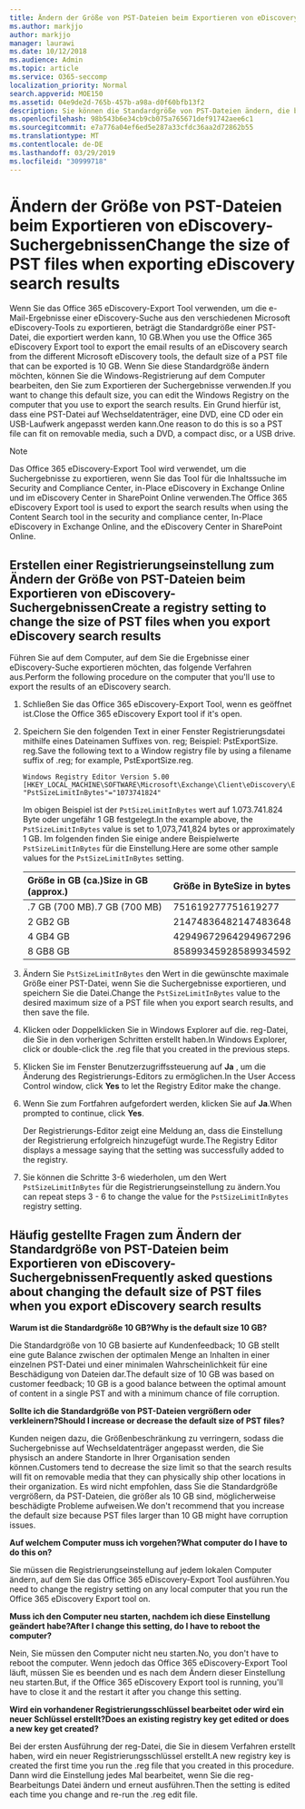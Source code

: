 ```yaml
---
title: Ändern der Größe von PST-Dateien beim Exportieren von eDiscovery-Suchergebnissen
ms.author: markjjo
author: markjjo
manager: laurawi
ms.date: 10/12/2018
ms.audience: Admin
ms.topic: article
ms.service: O365-seccomp
localization_priority: Normal
search.appverid: MOE150
ms.assetid: 04e9de2d-765b-457b-a98a-d0f60bfb13f2
description: Sie können die Standardgröße von PST-Dateien ändern, die beim Exportieren von eDiscovery-Suchergebnissen auf Ihren Computer heruntergeladen werden.
ms.openlocfilehash: 98b543b6e34cb9cb075a765671def91742aee6c1
ms.sourcegitcommit: e7a776a04ef6ed5e287a33cfdc36aa2d72862b55
ms.translationtype: MT
ms.contentlocale: de-DE
ms.lasthandoff: 03/29/2019
ms.locfileid: "30999718"
---
```

# <a name="change-the-size-of-pst-files-when-exporting-ediscovery-search-results"></a><span data-ttu-id="12eb9-103">Ändern der Größe von PST-Dateien beim Exportieren von eDiscovery-Suchergebnissen</span><span class="sxs-lookup"><span data-stu-id="12eb9-103">Change the size of PST files when exporting eDiscovery search results</span></span>

<span data-ttu-id="12eb9-104">Wenn Sie das Office 365 eDiscovery-Export Tool verwenden, um die e-Mail-Ergebnisse einer eDiscovery-Suche aus den verschiedenen Microsoft eDiscovery-Tools zu exportieren, beträgt die Standardgröße einer PST-Datei, die exportiert werden kann, 10 GB.</span><span class="sxs-lookup"><span data-stu-id="12eb9-104">When you use the Office 365 eDiscovery Export tool to export the email results of an eDiscovery search from the different Microsoft eDiscovery tools, the default size of a PST file that can be exported is 10 GB.</span></span> <span data-ttu-id="12eb9-105">Wenn Sie diese Standardgröße ändern möchten, können Sie die Windows-Registrierung auf dem Computer bearbeiten, den Sie zum Exportieren der Suchergebnisse verwenden.</span><span class="sxs-lookup"><span data-stu-id="12eb9-105">If you want to change this default size, you can edit the Windows Registry on the computer that you use to export the search results.</span></span> <span data-ttu-id="12eb9-106">Ein Grund hierfür ist, dass eine PST-Datei auf Wechseldatenträger, eine DVD, eine CD oder ein USB-Laufwerk angepasst werden kann.</span><span class="sxs-lookup"><span data-stu-id="12eb9-106">One reason to do this is so a PST file can fit on removable media, such a DVD, a compact disc, or a USB drive.</span></span> 
  
> [!NOTE]
>  <span data-ttu-id="12eb9-107">Das Office 365 eDiscovery-Export Tool wird verwendet, um die Suchergebnisse zu exportieren, wenn Sie das Tool für die Inhaltssuche im Security and Compliance Center, in-Place eDiscovery in Exchange Online und im eDiscovery Center in SharePoint Online verwenden.</span><span class="sxs-lookup"><span data-stu-id="12eb9-107">The Office 365 eDiscovery Export tool is used to export the search results when using the Content Search tool in the security and compliance center, In-Place eDiscovery in Exchange Online, and the eDiscovery Center in SharePoint Online.</span></span>
  
## <a name="create-a-registry-setting-to-change-the-size-of-pst-files-when-you-export-ediscovery-search-results"></a><span data-ttu-id="12eb9-108">Erstellen einer Registrierungseinstellung zum Ändern der Größe von PST-Dateien beim Exportieren von eDiscovery-Suchergebnissen</span><span class="sxs-lookup"><span data-stu-id="12eb9-108">Create a registry setting to change the size of PST files when you export eDiscovery search results</span></span>

<span data-ttu-id="12eb9-109">Führen Sie auf dem Computer, auf dem Sie die Ergebnisse einer eDiscovery-Suche exportieren möchten, das folgende Verfahren aus.</span><span class="sxs-lookup"><span data-stu-id="12eb9-109">Perform the following procedure on the computer that you'll use to export the results of an eDiscovery search.</span></span>
  
1. <span data-ttu-id="12eb9-110">Schließen Sie das Office 365 eDiscovery-Export Tool, wenn es geöffnet ist.</span><span class="sxs-lookup"><span data-stu-id="12eb9-110">Close the Office 365 eDiscovery Export tool if it's open.</span></span> 
    
2. <span data-ttu-id="12eb9-111">Speichern Sie den folgenden Text in einer Fenster Registrierungsdatei mithilfe eines Dateinamen Suffixes von. reg; Beispiel: PstExportSize. reg.</span><span class="sxs-lookup"><span data-stu-id="12eb9-111">Save the following text to a Window registry file by using a filename suffix of .reg; for example, PstExportSize.reg.</span></span> 
    
    ```
    Windows Registry Editor Version 5.00
    [HKEY_LOCAL_MACHINE\SOFTWARE\Microsoft\Exchange\Client\eDiscovery\ExportTool]
    "PstSizeLimitInBytes"="1073741824"
    ```

    <span data-ttu-id="12eb9-112">Im obigen Beispiel ist der `PstSizeLimitInBytes` wert auf 1.073.741.824 Byte oder ungefähr 1 GB festgelegt.</span><span class="sxs-lookup"><span data-stu-id="12eb9-112">In the example above, the  `PstSizeLimitInBytes` value is set to 1,073,741,824 bytes or approximately 1 GB.</span></span> <span data-ttu-id="12eb9-113">Im folgenden finden Sie einige andere Beispielwerte `PstSizeLimitInBytes` für die Einstellung.</span><span class="sxs-lookup"><span data-stu-id="12eb9-113">Here are some other sample values for the  `PstSizeLimitInBytes` setting.</span></span> 
    
    |<span data-ttu-id="12eb9-114">**Größe in GB (ca.)**</span><span class="sxs-lookup"><span data-stu-id="12eb9-114">**Size in GB (approx.)**</span></span>|<span data-ttu-id="12eb9-115">**Größe in Byte**</span><span class="sxs-lookup"><span data-stu-id="12eb9-115">**Size in bytes**</span></span>|
    |:-----|:-----|
    |<span data-ttu-id="12eb9-116">.7 GB (700 MB)</span><span class="sxs-lookup"><span data-stu-id="12eb9-116">.7 GB (700 MB)</span></span>  <br/> |<span data-ttu-id="12eb9-117">751619277</span><span class="sxs-lookup"><span data-stu-id="12eb9-117">751619277</span></span>  <br/> |
    |<span data-ttu-id="12eb9-118">2 GB</span><span class="sxs-lookup"><span data-stu-id="12eb9-118">2 GB</span></span>  <br/> |<span data-ttu-id="12eb9-119">2147483648</span><span class="sxs-lookup"><span data-stu-id="12eb9-119">2147483648</span></span>  <br/> |
    |<span data-ttu-id="12eb9-120">4 GB</span><span class="sxs-lookup"><span data-stu-id="12eb9-120">4 GB</span></span>  <br/> |<span data-ttu-id="12eb9-121">4294967296</span><span class="sxs-lookup"><span data-stu-id="12eb9-121">4294967296</span></span>  <br/> |
    |<span data-ttu-id="12eb9-122">8 GB</span><span class="sxs-lookup"><span data-stu-id="12eb9-122">8 GB</span></span>  <br/> |<span data-ttu-id="12eb9-123">8589934592</span><span class="sxs-lookup"><span data-stu-id="12eb9-123">8589934592</span></span>  <br/> |
   
3. <span data-ttu-id="12eb9-124">Ändern Sie `PstSizeLimitInBytes` den Wert in die gewünschte maximale Größe einer PST-Datei, wenn Sie die Suchergebnisse exportieren, und speichern Sie die Datei.</span><span class="sxs-lookup"><span data-stu-id="12eb9-124">Change the `PstSizeLimitInBytes` value to the desired maximum size of a PST file when you export search results, and then save the file.</span></span> 
    
4. <span data-ttu-id="12eb9-125">Klicken oder Doppelklicken Sie in Windows Explorer auf die. reg-Datei, die Sie in den vorherigen Schritten erstellt haben.</span><span class="sxs-lookup"><span data-stu-id="12eb9-125">In Windows Explorer, click or double-click the .reg file that you created in the previous steps.</span></span>
    
5. <span data-ttu-id="12eb9-126">Klicken Sie im Fenster Benutzerzugriffssteuerung auf **Ja** , um die Änderung des Registrierungs-Editors zu ermöglichen.</span><span class="sxs-lookup"><span data-stu-id="12eb9-126">In the User Access Control window, click **Yes** to let the Registry Editor make the change.</span></span> 
    
6. <span data-ttu-id="12eb9-127">Wenn Sie zum Fortfahren aufgefordert werden, klicken Sie auf **Ja**.</span><span class="sxs-lookup"><span data-stu-id="12eb9-127">When prompted to continue, click **Yes**.</span></span>
    
    <span data-ttu-id="12eb9-128">Der Registrierungs-Editor zeigt eine Meldung an, dass die Einstellung der Registrierung erfolgreich hinzugefügt wurde.</span><span class="sxs-lookup"><span data-stu-id="12eb9-128">The Registry Editor displays a message saying that the setting was successfully added to the registry.</span></span>
    
7. <span data-ttu-id="12eb9-129">Sie können die Schritte 3-6 wiederholen, um den Wert `PstSizeLimitInBytes` für die Registrierungseinstellung zu ändern.</span><span class="sxs-lookup"><span data-stu-id="12eb9-129">You can repeat steps 3 - 6 to change the value for the  `PstSizeLimitInBytes` registry setting.</span></span> 
  
## <a name="frequently-asked-questions-about-changing-the-default-size-of-pst-files-when-you-export-ediscovery-search-results"></a><span data-ttu-id="12eb9-130">Häufig gestellte Fragen zum Ändern der Standardgröße von PST-Dateien beim Exportieren von eDiscovery-Suchergebnissen</span><span class="sxs-lookup"><span data-stu-id="12eb9-130">Frequently asked questions about changing the default size of PST files when you export eDiscovery search results</span></span>

 <span data-ttu-id="12eb9-131">**Warum ist die Standardgröße 10 GB?**</span><span class="sxs-lookup"><span data-stu-id="12eb9-131">**Why is the default size 10 GB?**</span></span>
  
<span data-ttu-id="12eb9-132">Die Standardgröße von 10 GB basierte auf Kundenfeedback; 10 GB stellt eine gute Balance zwischen der optimalen Menge an Inhalten in einer einzelnen PST-Datei und einer minimalen Wahrscheinlichkeit für eine Beschädigung von Dateien dar.</span><span class="sxs-lookup"><span data-stu-id="12eb9-132">The default size of 10 GB was based on customer feedback; 10 GB is a good balance between the optimal amount of content in a single PST and with a minimum chance of file corruption.</span></span>
  
 <span data-ttu-id="12eb9-133">**Sollte ich die Standardgröße von PST-Dateien vergrößern oder verkleinern?**</span><span class="sxs-lookup"><span data-stu-id="12eb9-133">**Should I increase or decrease the default size of PST files?**</span></span>
  
<span data-ttu-id="12eb9-134">Kunden neigen dazu, die Größenbeschränkung zu verringern, sodass die Suchergebnisse auf Wechseldatenträger angepasst werden, die Sie physisch an andere Standorte in Ihrer Organisation senden können.</span><span class="sxs-lookup"><span data-stu-id="12eb9-134">Customers tend to decrease the size limit so that the search results will fit on removable media that they can physically ship other locations in their organization.</span></span> <span data-ttu-id="12eb9-135">Es wird nicht empfohlen, dass Sie die Standardgröße vergrößern, da PST-Dateien, die größer als 10 GB sind, möglicherweise beschädigte Probleme aufweisen.</span><span class="sxs-lookup"><span data-stu-id="12eb9-135">We don't recommend that you increase the default size because PST files larger than 10 GB might have corruption issues.</span></span>
  
 <span data-ttu-id="12eb9-136">**Auf welchem Computer muss ich vorgehen?**</span><span class="sxs-lookup"><span data-stu-id="12eb9-136">**What computer do I have to do this on?**</span></span>
  
<span data-ttu-id="12eb9-137">Sie müssen die Registrierungseinstellung auf jedem lokalen Computer ändern, auf dem Sie das Office 365 eDiscovery-Export Tool ausführen.</span><span class="sxs-lookup"><span data-stu-id="12eb9-137">You need to change the registry setting on any local computer that you run the Office 365 eDiscovery Export tool on.</span></span>
  
 <span data-ttu-id="12eb9-138">**Muss ich den Computer neu starten, nachdem ich diese Einstellung geändert habe?**</span><span class="sxs-lookup"><span data-stu-id="12eb9-138">**After I change this setting, do I have to reboot the computer?**</span></span>
  
<span data-ttu-id="12eb9-139">Nein, Sie müssen den Computer nicht neu starten.</span><span class="sxs-lookup"><span data-stu-id="12eb9-139">No, you don't have to reboot the computer.</span></span> <span data-ttu-id="12eb9-140">Wenn jedoch das Office 365 eDiscovery-Export Tool läuft, müssen Sie es beenden und es nach dem Ändern dieser Einstellung neu starten.</span><span class="sxs-lookup"><span data-stu-id="12eb9-140">But, if the Office 365 eDiscovery Export tool is running, you'll have to close it and the restart it after you change this setting.</span></span>
  
 <span data-ttu-id="12eb9-141">**Wird ein vorhandener Registrierungsschlüssel bearbeitet oder wird ein neuer Schlüssel erstellt?**</span><span class="sxs-lookup"><span data-stu-id="12eb9-141">**Does an existing registry key get edited or does a new key get created?**</span></span>
  
<span data-ttu-id="12eb9-142">Bei der ersten Ausführung der reg-Datei, die Sie in diesem Verfahren erstellt haben, wird ein neuer Registrierungsschlüssel erstellt.</span><span class="sxs-lookup"><span data-stu-id="12eb9-142">A new registry key is created the first time you run the .reg file that you created in this procedure.</span></span> <span data-ttu-id="12eb9-143">Dann wird die Einstellung jedes Mal bearbeitet, wenn Sie die reg-Bearbeitungs Datei ändern und erneut ausführen.</span><span class="sxs-lookup"><span data-stu-id="12eb9-143">Then the setting is edited each time you change and re-run the .reg edit file.</span></span>
